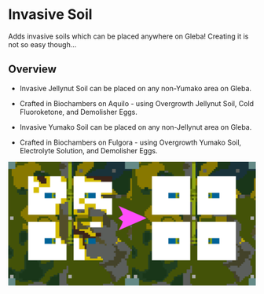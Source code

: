 # Invasive Soil

Adds invasive soils which can be placed anywhere on Gleba! Creating it is not so easy though...

## Overview

- Invasive Jellynut Soil can be placed on any non-Yumako area on Gleba.
- Crafted in Biochambers on Aquilo - using Overgrowth Jellynut Soil, Cold Fluoroketone, and Demolisher Eggs.

- Invasive Yumako Soil can be placed on any non-Jellynut area on Gleba.
- Crafted in Biochambers on Fulgora - using Overgrowth Yumako Soil, Electrolyte Solution, and Demolisher Eggs.

![example](example.png)
